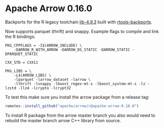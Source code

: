 # Apache Arrow 0.16.0

Backports for the R legacy toolchain [lib-4.9.3](lib-4.9.3) built with [rtools-backports](https://github.com/r-windows/rtools-backports/blob/master/mingw-w64-arrow/PKGBUILD).

Now supports parquet (thrift) and snappy. Example flags to compile and link the R bindings:

```
PKG_CPPFLAGS = -I$(ARROW_INCLUDE) \
	-DARROW_R_WITH_ARROW -DARROW_DS_STATIC -DARROW_STATIC -DPARQUET_STATIC

CXX_STD = CXX11

PKG_LIBS = \
	-L$(ARROW_LIBS) \
	-lparquet -larrow_dataset -larrow \
	-lthrift -lsnappy -lboost_regex-mt-s -lboost_system-mt-s -lz -lzstd -llz4 -lcrypto -lcrypt32
```

To test this make sure you install the arrow package from a release tag:

```r
remotes::install_github("apache/arrow/r@apache-arrow-0.16.0")
```

To install R package from the arrow master branch you also would need to rebuild the master branch arrow C++ library from source.
